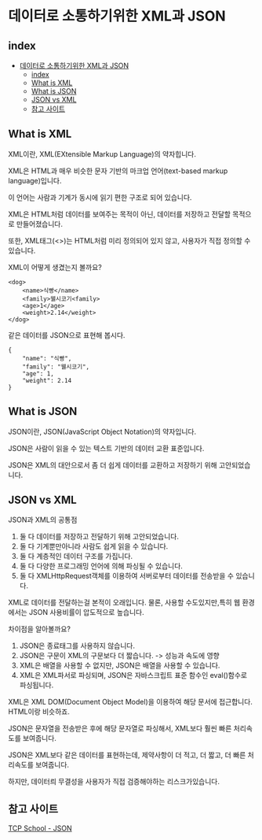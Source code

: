 # 데이터로 소통하기위한 XML과 JSON

## index
- [데이터로 소통하기위한 XML과 JSON](#데이터로-소통하기위한-xml과-json)
  - [index](#index)
  - [What is XML](#what-is-xml)
  - [What is JSON](#what-is-json)
  - [JSON vs XML](#json-vs-xml)
  - [참고 사이트](#참고-사이트)

## What is XML
XML이란, XML(EXtensible Markup Language)의 약자힙니다.

XML은 HTML과 매우 비슷한 문자 기반의 마크업 언어(text-based markup language)입니다.

이 언어는 사람과 기계가 동시에 읽기 편한 구조로 되어 있습니다.


XML은 HTML처럼 데이터를 보여주는 목적이 아닌, 데이터를 저장하고 전달할 목적으로 만들어졌습니다.

또한, XML태그(<>)는 HTML처럼 미리 정의되어 있지 않고, 사용자가 직접 정의할 수 있습니다.

XML이 어떻게 생겼는지 볼까요?

```
<dog>
    <name>식빵</name>
    <family>웰시코기<family>
    <age>1</age>
    <weight>2.14</weight>
</dog>
```

같은 데이터를 JSON으로 표현해 봅시다.

```
{
    "name": "식빵",
    "family": "웰시코기",
    "age": 1,
    "weight": 2.14
}
```
## What is JSON
JSON이란, JSON(JavaScript Object Notation)의 약자입니다.

JSON은 사람이 읽을 수 있는 텍스트 기반의 데이터 교환 표준입니다.

JSON은 XML의 대안으로서 좀 더 쉽게 데이터를 교환하고 저장하기 위해 고안되었습니다.

## JSON vs XML
JSON과 XML의 공통점

1. 둘 다 데이터를 저장하고 전달하기 위해 고안되었습니다.
2. 둘 다 기계뿐만아니라 사람도 쉽게 읽을 수 있습니다.
3. 둘 다 계층적인 데이터 구조를 가집니다.
4. 둘 다 다양한 프로그래밍 언어에 의해 파싱될 수 있습니다.
5. 둘 다 XMLHttpRequest객체를 이용하여 서버로부터 데이터를 전송받을 수 있습니다.

XML로 데이터를 전달하는걸 본적이 오래입니다. 물론, 사용할 수도있지만,특히 웹 환경에서는 JSON 사용비률이 압도적으로 높습니다.

차이점을 알아볼까요?

1. JSON은 종료태그를 사용하지 않습니다.
2. JSON은 구문이 XML의 구문보다 더 짧습니다. -> 성능과 속도에 영향
3. XML은 배열을 사용할 수 없지만, JSON은 배열을 사용할 수 있습니다.
4. XML은 XML파서로 파싱되며, JSON은 자바스크립트 표준 함수인 eval()함수로 파싱됩니다.

XML은 XML DOM(Document Object Model)을 이용하여 해당 문서에 접근합니다. HTML이랑 비슷하죠.

 JSON은 문자열을 전송받은 후에 해당 문자열로 파싱해서, XML보다 훨씬 빠른 처리속도를 보여줍니다.

 JSON은 XML보다 같은 데이터를 표현하는데, 제약사항이 더 적고, 더 짧고, 더 빠른 처리속도를 보여줍니다.

 하지만, 데이터릐 무결성을 사용자가 직접 검증해야하는 리스크가있습니다.

## 참고 사이트
[TCP School - JSON](http://www.tcpschool.com/json/intro)